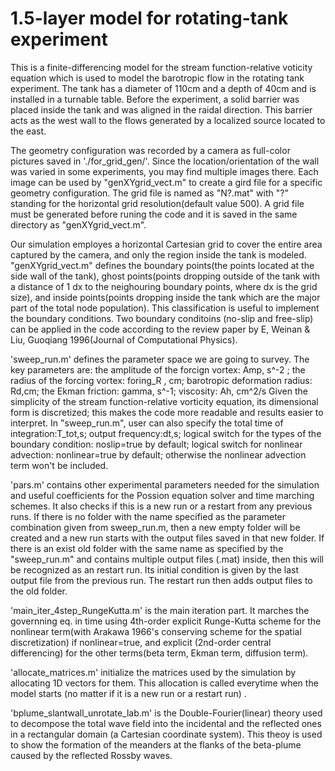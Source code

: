 # 1.5-layer model for rotating-tank experiment
This is a finite-differencing model for the stream function-relative voticity equation which is used to model the barotropic flow in the rotating tank experiment. The tank has a diameter of 110cm and a depth of 40cm and is installed in a turnable table. Before the experiment, a solid barrier was placed inside the tank and was aligned in the raidal direction. This barrier acts as the west wall to the flows generated by a localized source located to the east. 

The geometry configuration was recorded by a camera as full-color pictures saved in './for_grid_gen/'. Since the location/orientation of the wall was varied in some experiments, you may find multiple images there. Each image can be used by "genXYgrid_vect.m" to create a gird file for a specific geometry configuration. The grid file is named as "N?.mat" with "?" standing for the horizontal grid resolution(default value 500). A grid file must be generated before runing the code and it is saved in the same directory as "genXYgrid_vect.m". 

Our simulation employes a horizontal Cartesian grid to cover the entire area captured by the camera, and only the region inside the tank is modeled.
"genXYgrid_vect.m" defines the boundary points(the points located at the side wall of the tank), ghost points(points dropping outside of the tank with  a distance of 1 dx to the neighouring boundary points, where dx is the grid size), and inside points(points dropping inside the tank which are the major part of the total node population). This classification is useful to implement the boundary conditions. Two boundary conditoins (no-slip and free-slip) can be applied in the code according to the review paper by E, Weinan & Liu, Guoqiang 1996(Journal of Computational Physics).

'sweep_run.m' defines the parameter space we are going to survey. The key parameters are:
the amplitude of the forcign vortex: Amp, s^-2 ;
the radius of the forcing vortex: foring_R , cm; 
barotropic deformation radius: Rd,cm; 
the Ekman friction: gamma, s^-1; 
viscosity: Ah, cm^2/s 
Given the simplicity of the stream function-relative vorticity equation, its dimensional form is discretized; this makes the code more readable and results easier to interpret.
In "sweep_run.m", user can also specify
the total time of integration:T_tot,s;
output frequency:dt,s; 
logical switch for the types of the boundary condition: noslip=true by default;
logical switch for nonlinear advection: nonlinear=true by default; otherwise the nonlinear advection term won't be included.

'pars.m' contains other experimental parameters needed for the simulation and useful coefficients for the Possion equation solver and time marching schemes. It also checks if this is a new run or a restart from any previous runs. If there is no folder with the name specified as the parameter combination given from sweep_run.m, then a new empty folder will be created and a new run starts with the output files saved in that new folder. If there is an exist old folder with the same name as specified by the "sweep_run.m" and contains multiple output files (.mat) inside, then this will be recognized as an restart run. Its initial condition is given by the last output file from the previous run. The restart run then adds output files to the old folder.

'main_iter_4step_RungeKutta.m' is the main iteration part. It marches the governning eq. in time using 4th-order explicit Runge-Kutta scheme for the nonlinear term(with Arakawa 1966's conserving scheme for the spatial discretization) if nonlinear=true, and explicit (2nd-order central differencing) for the other terms(beta term, Ekman term, diffusion term). 

'allocate_matrices.m' initialize the matrices used by the simulation by allocating 1D vectors for them. This allocation is called everytime when the model starts (no matter if it is a new run or a restart run) .

'bplume_slantwall_unrotate_lab.m' is the Double-Fourier(linear) theory used to decompose the total wave field into the incidental and the reflected ones in a rectangular domain (a Cartesian coordinate system). This theoy is used to show the formation of the meanders at the flanks of the beta-plume caused by the reflected Rossby waves.


